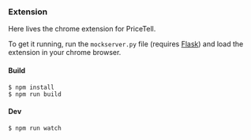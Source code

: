 ### Extension
Here lives the chrome extension for PriceTell.

To get it running, run the `mockserver.py` file (requires [Flask](http://flask.pooco.org)) and load the extension in your chrome browser.

#### Build
```
$ npm install
$ npm run build
```

#### Dev
```
$ npm run watch
```
